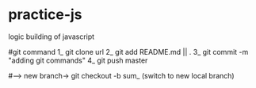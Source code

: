 # practice-js
logic building of javascript

#git command
1_ git clone url
2_ git add README.md || . 
3_ git commit -m "adding git commands"
4_ git push master

#-->
new branch->
git checkout -b sum_ (switch to new local branch)
